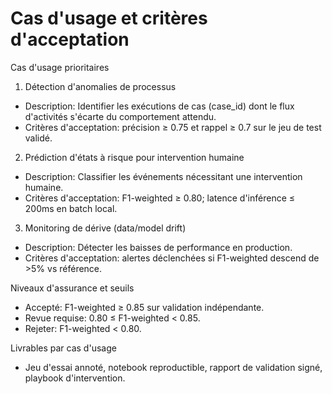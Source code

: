 # Cas d'usage et critères d'acceptation

Cas d'usage prioritaires

1. Détection d'anomalies de processus
- Description: Identifier les exécutions de cas (case_id) dont le flux d'activités s'écarte du comportement attendu.
- Critères d'acceptation: précision ≥ 0.75 et rappel ≥ 0.7 sur le jeu de test validé.

2. Prédiction d'états à risque pour intervention humaine
- Description: Classifier les événements nécessitant une intervention humaine.
- Critères d'acceptation: F1-weighted ≥ 0.80; latence d'inférence ≤ 200ms en batch local.

3. Monitoring de dérive (data/model drift)
- Description: Détecter les baisses de performance en production.
- Critères d'acceptation: alertes déclenchées si F1-weighted descend de >5% vs référence.

Niveaux d'assurance et seuils
- Accepté: F1-weighted ≥ 0.85 sur validation indépendante.
- Revue requise: 0.80 ≤ F1-weighted < 0.85.
- Rejeter: F1-weighted < 0.80.

Livrables par cas d'usage
- Jeu d'essai annoté, notebook reproductible, rapport de validation signé, playbook d'intervention.
